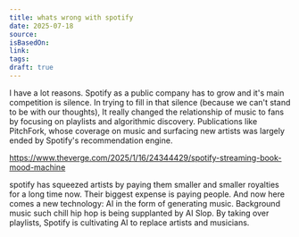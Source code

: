 ```yaml
---
title: whats wrong with spotify
date: 2025-07-18
source: 
isBasedOn: 
link: 
tags: 
draft: true
---
```

I have a lot reasons. Spotify as a public company has to grow and it's main competition is silence. In trying to fill in that silence (because we can't stand to be with our thoughts), It really changed the relationship of music to fans by focusing on playlists and algorithmic discovery. Publications like PitchFork, whose coverage on music and surfacing new artists was largely ended by Spotify's recommendation engine.  
  
https://www.theverge.com/2025/1/16/24344429/spotify-streaming-book-mood-machine  
  
spotify has squeezed artists by paying them smaller and smaller royalties for a long time now. Their biggest expense is paying people. And now here comes a new technology: AI in the form of generating music. Background music such chill hip hop is being supplanted by AI Slop. By taking over playlists, Spotify is cultivating AI to replace artists and musicians.